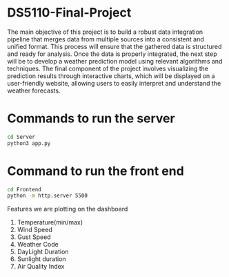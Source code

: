 # DS5110-Final-Project
The main objective of this project is to build a robust data integration pipeline that merges data from multiple sources into a consistent and unified format. This process will ensure that the gathered data is structured and ready for analysis. Once the data is properly integrated, the next step will be to develop a weather prediction model using relevant algorithms and techniques. The final component of the project involves visualizing the prediction results through interactive charts, which will be displayed on a user-friendly website, allowing users to easily interpret and understand the weather forecasts.

# Commands to run the server
```bash
cd Server
python3 app.py
```

# Command to run the front end
```bash
cd Frontend
python -m http.server 5500
```

Features we are plotting on the dashboard
1. Temperature(min/max)
2. Wind Speed
3. Gust Speed
4. Weather Code
5. DayLight Duration
6. Sunlight duration
7. Air Quality Index
